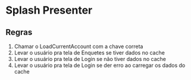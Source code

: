 # Splash Presenter

## Regras

1. Chamar o LoadCurrentAccount com a chave correta
2. Levar o usuário pra tela de Enquetes se tiver dados no cache
3. Levar o usuário pra tela de Login se não tiver dados no cache
4. Levar o usuário pra tela de Login se der erro ao carregar os dados do cache